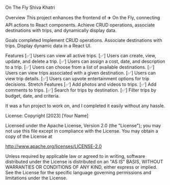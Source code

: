  On The Fly
 Shiva Khatri

Overview
This project enhances the frontend of ✈️ On the Fly, connecting API actions to React components. Achieve CRUD operations, associate destinations with trips, and dynamically display data.

Goals completed
Implement CRUD operations.
Associate destinations with trips.
Display dynamic data in a React UI.

Features
[✅] Users can view all active trips.
[✅] Users can create, view, update, and delete a trip.
[✅] Users can assign a cost, date, and description to a trip.
[✅] Users can choose from a list of available destinations.
[✅] Users can view trips associated with a given destination.
[✅] Users can view trip details.
[✅] Users can upvote entertainment options for trip decisions.
Stretch Features
[✅] Add photos and videos to trips.
[✅] Add comments to trips.
[✅] Search for trips by destination.
[✅] Filter trips by budget, date, and criteria.

It was a fun project to work on, and I completed it easily without any hassle.

License:
Copyright [2023] [Your Name]

Licensed under the Apache License, Version 2.0 (the "License"); you may not use this file except in compliance with the License. You may obtain a copy of the License at

http://www.apache.org/licenses/LICENSE-2.0

Unless required by applicable law or agreed to in writing, software distributed under the License is distributed on an "AS IS" BASIS, WITHOUT WARRANTIES OR CONDITIONS OF ANY KIND, either express or implied. See the License for the specific language governing permissions and limitations under the License.